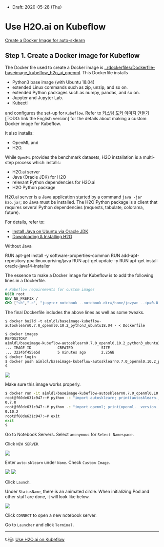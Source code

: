 * Draft: 2020-05-28 (Thu)

# Use H2O.ai on Kubeflow

[Create a Docker Image for auto-sklearn](python3/packages/auto-sklearn/how-to/create_a_docker_image_for_auto-sklearn.md)



## Step 1. Create a Docker image for Kubeflow

The Docker file used to create a Docker image is [../dockerfiles/Dockerfile-baseimage_kubeflow_h2o_ai_openml](../dockerfiles/Dockerfile-baseimage_kubeflow_h2o_ai_openml). This Dockerfile installs

* Python3 base image (with Ubuntu 18.04) 
* extended Linux commands such as zip, unzip, and so on.
* extended Python packages such as numpy, pandas, and so on.
* Jupyter and Jupyter Lab.
* Kubectl

and configures the set-up for `Kubeflow`. Refer to  [커스텀 도커 이미지 만들기](create_and_use_a_custom_image.md) [TODO: link the English version] for the details about making a custom Docker image for Kubeflow.

It also installs:

* OpenML and
* H2O.

While `OpenML` provides the benchmark datasets, H2O installation is a multi-step process which installs:

* H2O.ai server
* Java (Oracle JDK) for H2O 
* relevant Python dependencies for H2O.ai
* H2O Python package

H2O.ai server is a Java application started by a command `java -jar h2o.jar`; so Java must be installed. The H2O Python package is a client that requires several Python dependencies (requests, tabulate, colorama, future).

For details, refer to:

* [Install Java on Ubuntu via Oracle JDK](https://www.hostinger.com/tutorials/install-java-ubuntu)
* [Downloading & Installing H2O](http://docs.h2o.ai/h2o/latest-stable/h2o-docs/downloading.html)

Without Java



RUN apt-get install -y software-properties-common
RUN add-apt-repository ppa:linuxuprising/java
RUN apt-get update -y
RUN apt-get install oracle-java14-installer

The essence to make a Docker image for Kubeflow is to add the following lines in a Dockerfile.

```dockerfile
# Kubeflow requirements for custom images
USER root
ENV NB_PREFIX /
CMD ["sh","-c", "jupyter notebook --notebook-dir=/home/jovyan --ip=0.0.0.0 --no-browser --allow-root --port=8888 --NotebookApp.token='' --NotebookApp.password='' --NotebookApp.allow_origin='*' --NotebookApp.base_url=${NB_PREFIX}"]
```

The final Dockerfile includes the above lines as well as some tweaks. 



```
$ docker build -t aimldl/baseimage-kubeflow-autosklearn0.7.0_openml0.10.2_python3_ubuntu18.04 - < Dockerfile

```

```bash
$ docker images
REPOSITORY                                                                   TAG     ... 
aimldl/baseimage-kubeflow-autosklearn0.7.0_openml0.10.2_python3_ubuntu18.04  latest  ...          
... IMAGE ID            CREATED             SIZE
... 3224bf455e5d        5 minutes ago       2.25GB
$ docker login
$ docker push aimldl/baseimage-kubeflow-autosklearn0.7.0_openml0.10.2_python3_ubuntu18.04
$
```

<img src="/home/aimldl/github/computing_environments/kubeflow/how_to/images/dockerhub-aimldl_baseimage-kubeflow-autosklearn0.7.0_openml0.10.2_python3_ubuntu18.04.png">



Make sure this image works properly.

```bash
$ docker run -it aimldl/baseimage-kubeflow-autosklearn0.7.0_openml0.10.2_python3_ubuntu18.04 bash
root@f60de631c947:~# python -c "import autosklearn; print(autosklearn.__version__)"
0.7.0
root@f60de631c947:~# python -c "import openml; print(openml.__version__)"
0.10.2
root@f60de631c947:~# exit
exit
$
```



Go to Notebook Servers. Select `anonymous` for `Select Namespace`. 

Click `NEW SERVER`.

<img src="/home/aimldl/github/computing_environments/kubeflow/how_to/images/kubeflow-dashboard-notebook_servers-anonymous-2020-05-23.png">

Enter `auto-sklearn` under `Name`. Check `Custom Image`.

<img src="/home/aimldl/github/computing_environments/kubeflow/how_to/images/kubeflow-dashboard-notebook_servers-anonymous-new_server-name.png">

<img src="/home/aimldl/github/computing_environments/kubeflow/how_to/images/kubeflow-dashboard-notebook_servers-anonymous-new_server-custom_image.png">

Click `Launch`.

Under `StatusName`, there is an animated circle. When initializing Pod and other stuff are done, it will look like below. 

<img src="/home/aimldl/github/computing_environments/kubeflow/how_to/images/kubeflow-dashboard-notebook_servers-anonymous-auto-sklearn.png">

Click `CONNECT` to open a new notebook server.



Go to `Launcher` and click `Terminal`.

------

다음: [Use H2O.ai on Kubeflow](use_h2o_ai_on_kubeflow.md)

